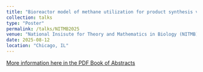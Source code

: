 ```yaml
---
title: "Bioreactor model of methane utilization for product synthesis via engineered biofilm."
collection: talks
type: "Poster"
permalink: /talks/NITMB2025
venue: "National Insisute for Theory and Mathematics in Biology (NITMB) Convergence Conference"
date: 2025-08-12
location: "Chicago, IL"
---
```


[More information here in the PDF Book of Abstracts](https://www.nitmb.org/nitmb-mathbio-convergence-conference)

